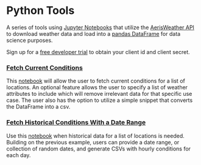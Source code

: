 # Python Tools

A series of tools using [Jupyter Notebooks](https://jupyter.org/) that utilize the [AerisWeather API](https://www.aerisweather.com/support/docs/api/) to download weather data and load into a [pandas DataFrame](https://pandas.pydata.org/docs/reference/api/pandas.DataFrame.html) for data science purposes.

Sign up for a [free developer trial](https://www.aerisweather.com/signup/developer/) to obtain your client id and client secret.

### [Fetch Current Conditions](https://github.com/aerisweather/python-tools/blob/main/conditions/conditions_download.ipynb)

This [notebook](https://github.com/aerisweather/python-tools/blob/main/conditions/conditions_download.ipynb) will allow the user to fetch current conditions for a list of locations. An optional feature allows the user to specify a list of weather attributes to include which will remove irrelevant data for that specific use case. The user also has the option to utilize a simple snippet that converts the DataFrame into a csv.

### [Fetch Historical Conditions With a Date Range](https://github.com/aerisweather/python-tools/blob/main/conditions/historical_conditions_date_range_download.ipynb)

Use this [notebook](https://github.com/aerisweather/python-tools/blob/main/conditions/historical_conditions_date_range_download.ipynb) when historical data for a list of locations is needed. Building on the previous example, users can provide a date range, or collection of random dates, and generate CSVs with hourly conditions for each day.

